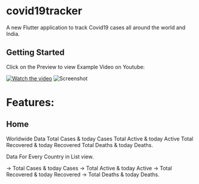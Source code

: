 # covid19tracker

A new Flutter application to track Covid19 cases all around the world and India.

## Getting Started

Click on the Preview to view Example Video on Youtube:

[![Watch the video](https://img.youtube.com/vi/lRlH9nVWusg/maxresdefault.jpg)](https://youtu.be/lRlH9nVWusg)
![Screenshot](https://i.ibb.co/4T605CM/home.png)
# Features:
## Home
Worldwide Data
Total Cases & today Cases
Total Active & today Active
Total Recovered & today Recovered
Total Deaths & today Deaths.

Data For Every Country in List view. 

-> Total Cases & today Cases
-> Total Active & today Active
-> Total Recovered & today Recovered
-> Total Deaths & today Deaths.
